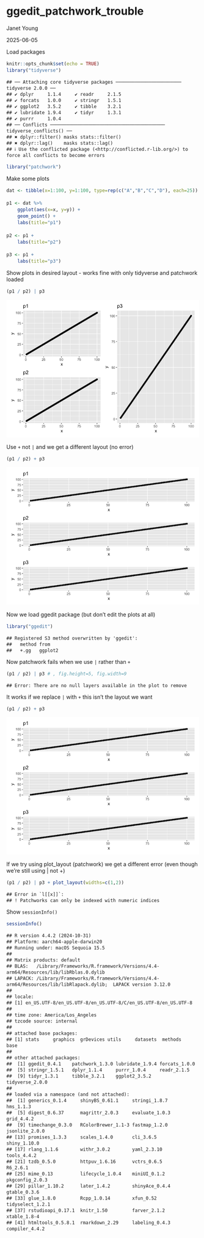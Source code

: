 ggedit_patchwork_trouble
================
Janet Young

2025-06-05

Load packages

``` r
knitr::opts_chunk$set(echo = TRUE)
library("tidyverse")
```

    ## ── Attaching core tidyverse packages ──────────────────────── tidyverse 2.0.0 ──
    ## ✔ dplyr     1.1.4     ✔ readr     2.1.5
    ## ✔ forcats   1.0.0     ✔ stringr   1.5.1
    ## ✔ ggplot2   3.5.2     ✔ tibble    3.2.1
    ## ✔ lubridate 1.9.4     ✔ tidyr     1.3.1
    ## ✔ purrr     1.0.4     
    ## ── Conflicts ────────────────────────────────────────── tidyverse_conflicts() ──
    ## ✖ dplyr::filter() masks stats::filter()
    ## ✖ dplyr::lag()    masks stats::lag()
    ## ℹ Use the conflicted package (<http://conflicted.r-lib.org/>) to force all conflicts to become errors

``` r
library("patchwork")
```

Make some plots

``` r
dat <- tibble(x=1:100, y=1:100, type=rep(c("A","B","C","D"), each=25))

p1 <- dat %>% 
    ggplot(aes(x=x, y=y)) +
    geom_point() + 
    labs(title="p1")

p2 <- p1 + 
    labs(title="p2")

p3 <- p1 +
    labs(title="p3")
```

Show plots in desired layout - works fine with only tidyverse and
patchwork loaded

``` r
(p1 / p2) | p3  
```

![](ggedit_patchwork_trouble_files/figure-gfm/unnamed-chunk-1-1.png)<!-- -->

Use `+` not `|` and we get a different layout (no error)

``` r
(p1 / p2) + p3  
```

![](ggedit_patchwork_trouble_files/figure-gfm/unnamed-chunk-2-1.png)<!-- -->

Now we load ggedit package (but don’t edit the plots at all)

``` r
library("ggedit") 
```

    ## Registered S3 method overwritten by 'ggedit':
    ##   method from   
    ##   +.gg   ggplot2

Now patchwork fails when we use `|` rather than `+`

``` r
(p1 / p2) | p3 # , fig.height=5, fig.width=9
```

    ## Error: There are no null layers available in the plot to remove

It works if we replace `|` with `+` this isn’t the layout we want

``` r
(p1 / p2) + p3
```

![](ggedit_patchwork_trouble_files/figure-gfm/unnamed-chunk-5-1.png)<!-- -->

If we try using plot_layout (patchwork) we get a different error (even
though we’re still using \| not +)

``` r
(p1 / p2) | p3 + plot_layout(widths=c(1,2))
```

    ## Error in `l[[x]]`:
    ## ! Patchworks can only be indexed with numeric indices

Show `sessionInfo()`

``` r
sessionInfo()
```

    ## R version 4.4.2 (2024-10-31)
    ## Platform: aarch64-apple-darwin20
    ## Running under: macOS Sequoia 15.5
    ## 
    ## Matrix products: default
    ## BLAS:   /Library/Frameworks/R.framework/Versions/4.4-arm64/Resources/lib/libRblas.0.dylib 
    ## LAPACK: /Library/Frameworks/R.framework/Versions/4.4-arm64/Resources/lib/libRlapack.dylib;  LAPACK version 3.12.0
    ## 
    ## locale:
    ## [1] en_US.UTF-8/en_US.UTF-8/en_US.UTF-8/C/en_US.UTF-8/en_US.UTF-8
    ## 
    ## time zone: America/Los_Angeles
    ## tzcode source: internal
    ## 
    ## attached base packages:
    ## [1] stats     graphics  grDevices utils     datasets  methods   base     
    ## 
    ## other attached packages:
    ##  [1] ggedit_0.4.1    patchwork_1.3.0 lubridate_1.9.4 forcats_1.0.0  
    ##  [5] stringr_1.5.1   dplyr_1.1.4     purrr_1.0.4     readr_2.1.5    
    ##  [9] tidyr_1.3.1     tibble_3.2.1    ggplot2_3.5.2   tidyverse_2.0.0
    ## 
    ## loaded via a namespace (and not attached):
    ##  [1] generics_0.1.4     shinyBS_0.61.1     stringi_1.8.7      hms_1.1.3         
    ##  [5] digest_0.6.37      magrittr_2.0.3     evaluate_1.0.3     grid_4.4.2        
    ##  [9] timechange_0.3.0   RColorBrewer_1.1-3 fastmap_1.2.0      jsonlite_2.0.0    
    ## [13] promises_1.3.3     scales_1.4.0       cli_3.6.5          shiny_1.10.0      
    ## [17] rlang_1.1.6        withr_3.0.2        yaml_2.3.10        tools_4.4.2       
    ## [21] tzdb_0.5.0         httpuv_1.6.16      vctrs_0.6.5        R6_2.6.1          
    ## [25] mime_0.13          lifecycle_1.0.4    miniUI_0.1.2       pkgconfig_2.0.3   
    ## [29] pillar_1.10.2      later_1.4.2        shinyAce_0.4.4     gtable_0.3.6      
    ## [33] glue_1.8.0         Rcpp_1.0.14        xfun_0.52          tidyselect_1.2.1  
    ## [37] rstudioapi_0.17.1  knitr_1.50         farver_2.1.2       xtable_1.8-4      
    ## [41] htmltools_0.5.8.1  rmarkdown_2.29     labeling_0.4.3     compiler_4.4.2
